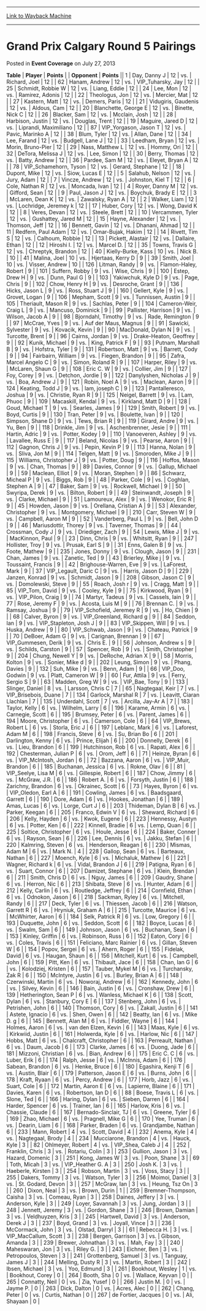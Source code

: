 
---
[Link to Wayback Machine](https://web.archive.org/web/20161002000320/http://magic.wizards.com/en/articles/archive/event-coverage/grand-prix-calgary-round-5-pairings-2013-07-27)

[_metadata_:description]:- "TablePlayerPoints"
[_metadata_:generator]:- "Drupal 7 (http://drupal.org)"
[_metadata_:node]:- "448306"
[_metadata_:publish_date]:- "2013-07-27"
[_metadata_:source]:- "div-main-content"
[_metadata_:title]:- "Grand Prix Calgary Round 5 Pairings"
[_metadata_:wayback_capture_timestamp]:- "2016-10-02 00:03:20"
[_metadata_:wayback_raw_url]:- "https://web.archive.org/web/20161002000320id_/http://magic.wizards.com/en/articles/archive/event-coverage/grand-prix-calgary-round-5-pairings-2013-07-27"
[_metadata_:wayback_url]:- "http://magic.wizards.com/en/articles/archive/event-coverage/grand-prix-calgary-round-5-pairings-2013-07-27"
---


Grand Prix Calgary Round 5 Pairings
===================================



 Posted in **Event Coverage**
 on July 27, 2013 












 **Table** | **Player** | **Points** |  | **Opponent** | **Points** ||  1 | Day, Danny J |  12 | vs. | Richard, Joel |  12 |
|  62 | Hanam, Andrew |  12 | vs. | VIP\_Tuharsky, Jay |  12 |
|  25 | Schmidt, Robbie W |  12 | vs. | Liang, Eddie |  12 |
|  24 | Lee, Mon |  12 | vs. | Ramirez, Adonis |  12 |
|  22 | Theologus, Jon |  12 | vs. | Mercier, Mat |  12 |
|  27 | Kastern, Matt |  12 | vs. | Demers, Paris |  12 |
|  21 | Vidugiris, Gaudenis |  12 | vs. | Aldous, Cam |  12 |
|  20 | Blanchette, George E |  12 | vs. | Binette, Nick C |  12 |
|  26 | Blacker, Sam |  12 | vs. | Mcclain, Josh |  12 |
|  28 | Harbison, Justin |  12 | vs. | Douglas, Trent |  12 |
|  19 | Maguire, Jared D |  12 | vs. | Liprandi, Maximiliano |  12 |
|  87 | VIP\_Yorgason, Jason T |  12 | vs. | Pavic, Marinko A |  12 |
|  38 | Blum, Tyler |  12 | vs. | Allan, Dane |  12 |
|  34 | Lee, Farand |  12 | vs. | Budgell, Lane J |  12 |
|  33 | Leedham, Bryan |  12 | vs. | Morin, Bruno-Pier |  12 |
|  29 | Nass, Matthew L |  12 | vs. | Hommy, Ori |  12 |
|  32 | DeTora, Melissa J |  12 | vs. | Lee, Simon |  12 |
|  30 | Berry, Thomas |  12 | vs. | Batty, Andrew |  12 |
|  36 | Pardee, Sam M |  12 | vs. | Eleyet, Bryan A |  12 |
|  78 | VIP\_Schamehorn, Tyson |  12 | vs. | Gerard, Stephane |  12 |
|  18 | Dupont, Mike |  12 | vs. | Siow, Lucas E |  12 |
|  5 | Salahub, Nelson |  12 | vs. | Jury, Adam |  12 |
|  7 | Vincze, Andrew |  12 | vs. | Johnston, Kiel T |  12 |
|  6 | Cole, Nathan R |  12 | vs. | Moncada, Ivan |  12 |
|  4 | Royer, Danny M |  12 | vs. | Gifford, Sean |  12 |
|  9 | Paul, Jason J |  12 | vs. | Boychuk, Brady E |  12 |
|  3 | McLaren, Dean K |  12 | vs. | Zawalsky, Ryan A |  12 |
|  2 | Walker, Liam |  12 | vs. | Lochridge, Jeremey k |  12 |
|  17 | Huber, Cory |  12 | vs. | Wong, David K |  12 |
|  8 | Veres, Devan |  12 | vs. | Steele, Brett |  12 |
|  10 | Vercammen, Tyler |  12 | vs. | Gushattey, Jared M |  12 |
|  15 | Hayne, Alexander |  12 | vs. | Thomson, Jeff |  12 |
|  16 | Bennett, Gavin |  12 | vs. | Dhanani, Ahmad |  12 |
|  11 | Redfern, Paul Adam |  12 | vs. | Omar-Bujak, Hakim |  12 |
|  14 | Rivett, Tim S |  12 | vs. | Calhoum, Robbie |  12 |
|  13 | Pickett, Alastair |  12 | vs. | Dallaire, Ethan |  12 |
|  12 | Hiroshi I. |  12 | vs. | Marcel D. |  12 |
|  35 | Towns, Travis G |  12 | vs. | Chreptyk, Brandon |  12 |
|  40 | Kielly-Burke, Kass |  10 | vs. | Nick B. |  10 |
|  41 | Malina, Joel |  10 | vs. | Hjertaas, Kerry D |  9 |
|  39 | Smith, Joel |  10 | vs. | Visser, Andrew |  10 |
| 126 | Litman, Randy |  9 | vs. | Flamon-Haley, Robert |  9 |
| 101 | Suffern, Robby |  9 | vs. | Wise, Chris |  9 |
| 100 | Estep, Drew H |  9 | vs. | Dunn, Paul G |  9 |
| 103 | Yakiwchuk, Kyle D |  9 | vs. | Page, Chris |  9 |
| 102 | Chow, Henry H |  9 | vs. | Desroche, Grant |  9 |
| 136 | Hicks, Jason L |  9 | vs. | Ross, Stuart J |  9 |
| 160 | Gellert, Kyle |  9 | vs. | Grovet, Logan |  9 |
| 106 | Mepham, Scott |  9 | vs. | Tunnissen, Austin |  9 |
| 105 | Theriault, Mason R |  9 | vs. | Sachlas, Peter |  9 |
| 104 | Cameron-Weir, Craig L |  9 | vs. | Mancuso, Dominick |  9 |
|  99 | Pallister, Harrison |  9 | vs. | Wilson, Jacob A |  9 |
|  98 | Bjorndahl, Timothy |  9 | vs. | Rade, Remington |  9 |
|  97 | McCrae, Yves |  9 | vs. | Auf der Maus, Magnus |  9 |
|  91 | Sawicki, Sylvester |  9 | vs. | Kovacik, Kevin |  9 |
|  90 | MacDonald, Dylan N |  9 | vs. | Turcotte, Brent |  9 |
|  96 | Cairns, Jordan |  9 | vs. | Drake-Heaton, Geoffrey |  9 |
|  92 | Kunik, Michael |  9 | vs. | King, Patrick F |  9 |
|  93 | Putnam, Marshall B |  9 | vs. | Hofstra, Tyler |  9 |
| 131 | Robertson, Matt |  9 | vs. | Barrett, Cody |  9 |
|  94 | Fairbairn, William |  9 | vs. | Fiegen, Brandon |  9 |
|  95 | Zafra, Marcel Angelo C |  9 | vs. | Simon, Roland R |  9 |
| 107 | Harper, Riley |  9 | vs. | McLaren, Shaun G |  9 |
| 108 | Eric C. W |  9 | vs. | Collier, Jim |  9 |
| 127 | Foy, Corey |  9 | vs. | Detchon, Jordie |  9 |
| 122 | Danylyshen, Nicholas J |  9 | vs. | Boa, Andrew J |  9 |
| 121 | Robin, Noel A |  9 | vs. | Maclean, Aaron |  9 |
| 124 | Keating, Todd J |  9 | vs. | lam, joseph C |  9 |
| 123 | Pantalleresco, Joshua |  9 | vs. | Christie, Ryan R |  9 |
| 125 | Neigel, Barrett |  9 | vs. | Lam, Phuoc |  9 |
| 109 | Macaskill, Kendal |  9 | vs. | Kirkland, Matt D |  9 |
| 128 | Goud, Michael T |  9 | vs. | Searles, James |  9 |
| 129 | Smith, Robert |  9 | vs. | Boyd, Curtis |  9 |
| 130 | Tran, Peter |  9 | vs. | Boulette, Ivan |  9 |
| 120 | Simpson, Shane D |  9 | vs. | Tews, Brian R |  9 |
| 119 | Girard, Andre |  9 | vs. | Yu, Ben |  9 |
| 118 | Drinkle, Jim |  9 | vs. | Aschenbrenner, Jesie |  9 |
| 111 | Hartin, Adric |  9 | vs. | Potter, Kodey |  9 |
| 110 | Vanoeveren, Ashley |  9 | vs. | Lavallee, Russ E |  9 |
| 117 | Beland, Nicolas |  9 | vs. | Pearse, Aaron |  9 |
| 112 | Gagnon, Chris J |  9 | vs. | Pepin, Kevin P |  9 |
| 113 | Hanna, Nolan |  9 | vs. | Sliva, Jon M |  9 |
| 114 | Telgen, Matt |  9 | vs. | Smoroden, Mike J |  9 |
| 115 | Williams, Christopher J |  9 | vs. | Potter, Doug |  9 |
| 116 | Hoffos, Mason |  9 | vs. | Chan, Thomas |  9 |
|  89 | Davies, Connor |  9 | vs. | Gallup, Michael |  9 |
|  59 | Maclean, Elliot |  9 | vs. | Moran, Stephen |  9 |
|  86 | Schwarz, Micheal P |  9 | vs. | Biggs, Rob |  9 |
|  48 | Parker, Cole |  9 | vs. | Coghlan, Stephen A |  9 |
|  47 | Baker, Sam |  9 | vs. | Rockwell, Michael |  9 |
|  50 | Swyripa, Derek |  9 | vs. | Bilton, Robert |  9 |
|  49 | Steinwandt, Joseph |  9 | vs. | Clarke, Michael |  9 |
|  51 | Lamoureux, Alex |  9 | vs. | Wenokor, Eric R |  9 |
|  45 | Howden, Jason |  9 | vs. | Orellana, Cristian A |  9 |
|  53 | Alexander, Christopher |  9 | vs. | Montgomery, Michael |  9 |
| 210 | Carr, Steven W |  9 | vs. | Campbell, Aaron M |  9 |
|  52 | Vanderberg, Paul L |  9 | vs. | Bell, John D |  9 |
|  46 | Mariusdottir, Thorey |  9 | vs. | Taverner, Thomas |  9 |
|  44 | Crossman, Cody J |  9 | vs. | Driediger, Zach |  9 |
|  54 | Lewis, Mike J |  9 | vs. | MacKinnon, Paul |  9 |
|  23 | Dinn, Chris |  9 | vs. | Whitsitt, Ryan |  9 |
| 247 | Hollister, Troy |  9 | vs. | Prusak, Earl S |  9 |
|  31 | Enns, Galen B |  9 | vs. | Foote, Mathew |  9 |
| 235 | Jones, Donny |  9 | vs. | Clough, Jason |  9 |
| 231 | Chan, James |  9 | vs. | Zanetic, Ted |  9 |
|  43 | Brierley, Mike j |  9 | vs. | Toussaint, Francis |  9 |
|  42 | Brighouse-Warren, Eve |  9 | vs. | LaForest, Mark |  9 |
|  37 | VIP\_Legault, Daric C |  9 | vs. | Harris, Jason D |  9 |
| 229 | Janzen, Konrad |  9 | vs. | Schmidt, Jason |  9 |
| 208 | Gibson, Jason C |  9 | vs. | Domolewski, Steve |  9 |
|  55 | Roach, Josh r |  9 | vs. | Cragg, Matt |  9 |
|  85 | VIP\_Tom, David |  9 | vs. | Cooley, Kyle |  9 |
|  75 | Kirkwood, Ryan |  9 | vs. | VIP\_Pilon, Craig |  9 |
|  74 | Martyr, Tadeus |  9 | vs. | Cassels, Iain |  9 |
|  77 | Rose, Jeremy F |  9 | vs. | Acosta, Luis M |  9 |
|  76 | Brennan C. |  9 | vs. | Ramsay, Joshua |  9 |
|  79 | VIP\_Schofield, Jeremey R |  9 | vs. | Ho, Chien |  9 |
|  68 | Calver, Byron |  9 | vs. | VIP\_Greenland, Richard g |  9 |
|  84 | Seddon, Ian |  9 | vs. | VIP\_Stapleton, Josh J |  9 |
|  83 | VIP\_Skippen, Will |  9 | vs. | Huska, Andrew |  9 |
|  80 | VIP\_Schwab, Jason |  9 | vs. | Chateau, Patrick |  9 |
|  70 | DeBoer, Adam G |  9 | vs. | Carignan, Brennan |  9 |
|  67 | VIP\_Gummesen, Derik |  9 | vs. | Chris E. |  9 |
|  56 | Johnson, Andrew s |  9 | vs. | Schilds, Carston |  9 |
|  57 | Spencer, Rob |  9 | vs. | Smith, Christopher |  9 |
| 204 | Chung, Newell Y |  9 | vs. | DeRoche, Adrian X |  9 |
|  58 | Morris, Kolton |  9 | vs. | Sonier, Mike d |  9 |
| 202 | Leung, Simon |  9 | vs. | Phang, Davies |  9 |
| 132 | Suh, Mike |  9 | vs. | Benn, Adam |  9 |
|  66 | VIP\_Doo, Godwin |  9 | vs. | Platt, Cameron W |  9 |
|  60 | Fur, Attila |  9 | vs. | Ferry, Sergio S |  9 |
|  63 | Madden, Greg W |  9 | vs. | VIP\_Bae, Tony |  9 |
| 133 | Slinger, Daniel |  8 | vs. | Larsson, Chris C |  7 |
|  65 | Nagtegaal, Keir |  7 | vs. | VIP\_Brisebois, Duane |  7 |
| 134 | Garlock, Marshal R |  7 | vs. | Leavitt, Ciaran Llachlan |  7 |
| 135 | Underdahl, Scott |  7 | vs. | Arcilla, Jay-Ar A |  7 |
| 183 | Taylor, Kelly |  6 | vs. | Wilhelm, Larry |  6 |
| 196 | Karame, Armin |  6 | vs. | Carnegie, Scott |  6 |
| 195 | Brumsey, Peter |  6 | vs. | Parent, James |  6 |
| 194 | Moore, Christopher |  6 | vs. | Camerson, Cole |  6 |
|  64 | VIP\_Brews, Robert L |  6 | vs. | Storla, Eric J |  6 |
| 197 | Leblanc, Mark |  6 | vs. | Laforest, Adam M |  6 |
| 198 | Francis, Steve |  6 | vs. | Su, Brian Bo |  6 |
| 201 | Darlington, Kenny |  6 | vs. | Prince, Elijah |  6 |
| 200 | Donnelly, Derek |  6 | vs. | Lieu, Brandon |  6 |
| 199 | Hutchinson, Rob |  6 | vs. | Rapati, Alex |  6 |
| 192 | Chesterman, Julian P |  6 | vs. | Orom, Jeff |  6 |
|  71 | Heinze, Byran |  6 | vs. | VIP\_McIntosh, Jordan |  6 |
|  72 | Bazzana, Aaron |  6 | vs. | VIP\_Muir, Brandon |  6 |
| 185 | Buchanan, Jessica |  6 | vs. | Rokne, Olav |  6 |
|  81 | VIP\_Seelye, Lisa M |  6 | vs. | Gillespie, Robert |  6 |
| 187 | Chow, Jimmy |  6 | vs. | McGraw, J.R. |  6 |
| 186 | Robert A. |  6 | vs. | Forsyth, Justin |  6 |
| 188 | Zarichny, Brandon |  6 | vs. | Okrainec, Scott |  6 |
|  73 | Hayes, Byron |  6 | vs. | VIP\_Oledon, Earl A |  6 |
| 191 | Cowling, James |  6 | vs. | Baadsgaard, Garrett |  6 |
| 190 | Dore, Adam |  6 | vs. | Hookes, Jonathan |  6 |
| 189 | Amas, Lucas |  6 | vs. | Lorge, Curt J |  6 |
| 203 | Thideman, Dylan B |  6 | vs. | Parker, Keegan |  6 |
| 205 | Franco, Edwin V |  6 | vs. | Sheward, Richard |  6 |
| 206 | Kelly, Hayden |  6 | vs. | Kwok, Eugene |  6 |
| 223 | Hennessy, Austyn |  6 | vs. | Potter, Ken |  6 |
| 222 | Kinnell, Bradie |  6 | vs. | Lemp, Quan |  6 |
| 225 | Soltice, Christopher |  6 | vs. | Houle, Jesse |  6 |
| 224 | Baker, Conner |  6 | vs. | Rayson, Sean |  6 |
| 226 | Lee, Dennis |  6 | vs. | Jakku, Stefan |  6 |
| 220 | Kalmring, Steven |  6 | vs. | Henderson, Reagan |  6 |
| 230 | Mismas, Adam M |  6 | vs. | Mark N. |  4 |
| 228 | Gallop, Sean |  6 | vs. | Barteaux, Nathan |  6 |
| 227 | Moench, Kyle |  6 | vs. | Michaluk, Mathew |  6 |
| 221 | Wagner, Richard k |  6 | vs. | Vidal, Brandon J |  6 |
| 219 | Patigna, Ryan |  6 | vs. | Suart, Connor |  6 |
| 207 | Damizet, Stephane |  6 | vs. | Klein, Brendan |  6 |
| 211 | Smith, Chris D |  6 | vs. | Nguy, James |  6 |
| 209 | Gaudry, Shane |  6 | vs. | Herron, Nic |  6 |
| 213 | Shibata, Steve |  6 | vs. | Hunter, Adam |  6 |
| 212 | Kelly, Carlin |  6 | vs. | Routledge, Jeffrey |  6 |
| 214 | Cornfield, Ethan |  6 | vs. | Odnokon, Jason |  6 |
| 218 | Sackman, Ryley |  6 | vs. | Mitchell, Randy |  6 |
| 217 | Deck, Tyler |  6 | vs. | Thiessen, Jacob |  6 |
| 216 | Watson, Garrett R |  6 | vs. | Hryniuk, Graham A |  6 |
| 215 | Turcotte, Maurice |  6 | vs. | McWhirter, Aaron |  6 |
| 184 | Selk, Patrick R |  6 | vs. | Low, Gregory |  6 |
| 193 | Duquette, John |  6 | vs. | Seddon, Scott |  6 |
| 182 | Boyce, Lucas |  6 | vs. | Swalm, Sam |  6 |
| 149 | Johnson, Jason |  6 | vs. | Buchanan, Sean |  6 |
| 153 | Kinley, Griffin |  6 | vs. | Robinson, Russ |  6 |
| 152 | Eaton, Cory |  6 | vs. | Coles, Travis |  6 |
| 151 | Feliciano, Marc Rainier |  6 | vs. | Gillan, Steven W |  6 |
| 154 | Popov, Sergei |  6 | vs. | Ahern, Roger |  6 |
| 155 | Fidelak, David |  6 | vs. | Haugan, Shaun |  6 |
| 156 | Mitchell, Kurt |  6 | vs. | Campbell, John |  6 |
| 159 | Pitt, Ken |  6 | vs. | Thibault, Jace |  6 |
| 158 | Chan, Ian G |  6 | vs. | Kolodziej, Kristen |  6 |
| 157 | Tauber, Mykel M |  6 | vs. | Turchansky, Zak R |  6 |
| 150 | McIntyre, Justin |  6 | vs. | Burley, Brian A |  6 |
| 148 | Czerwinski, Martin |  6 | vs. | Noworaj, Andrew |  6 |
| 162 | Kennedy, John |  6 | vs. | Silvey, Kevin |  6 |
| 146 | Bain, Justin |  6 | vs. | Cronshaw, Drew |  6 |
| 139 | Hetherington, Sean P |  6 | vs. | Wanless, Michael K |  6 |
| 138 | Scott, Dylan |  6 | vs. | Stanbury, Cory E |  6 |
| 137 | Stenberg, John |  6 | vs. | Petrishen, John |  6 |
| 140 | Thomson, Cory |  6 | vs. | Zakall, Justin |  6 |
| 141 | Astete, Ignacio |  6 | vs. | Shen, Owen |  6 |
| 142 | Beatty, Ian |  6 | vs. | Mike D. g |  6 |
| 145 | Bennett, Alan M |  6 | vs. | Fiddler, Wayne |  6 |
| 144 | Holmes, Aaron |  6 | vs. | van den Elzen, Kevin |  6 |
| 143 | Maas, Kyle |  6 | vs. | Kirkwiid, Justin |  6 |
| 161 | Holwerda, Kyle |  6 | vs. | Harlow, Nic |  6 |
| 147 | Hobbs, Matt |  6 | vs. | Chalcraft, Christopher |  6 |
| 163 | Perreault, Nathan |  6 | vs. | Daum, Jacob |  6 |
| 173 | Clarke, James |  6 | vs. | Duong, Jade |  6 |
| 181 | Mizzoni, Christian |  6 | vs. | Bian, Andrew |  6 |
| 175 | Eric C. C |  6 | vs. | Luber, Erik |  6 |
| 174 | Ralph, Jesse |  6 | vs. | McInnis, Adam |  6 |
| 176 | Sabean, Brandon |  6 | vs. | Henke, Bruce |  6 |
| 180 | Egashira, Kenji T |  6 | vs. | Austin, Blair |  6 |
| 179 | Patterson, Jason E |  6 | vs. | Burns, John |  6 |
| 178 | Kraft, Ryaan |  6 | vs. | Percy, Andrew |  6 |
| 177 | Horb, Jazz |  6 | vs. | Suart, Cole |  6 |
| 172 | Martin, Aaron E |  6 | vs. | Lapierre, Blaine |  6 |
| 171 | Davies, Karen |  6 | vs. | Robertson, Ian D |  6 |
|  88 | Boese, Travis L |  6 | vs. | Slone, Ted |  6 |
| 166 | Haring, Dylan |  6 | vs. | Sieben, Darren |  6 |
| 164 | Harder, Spencer |  6 | vs. | Trainer, Ian |  6 |
| 165 | Harlow, Kris |  6 | vs. | Chassie, Claude |  6 |
| 167 | Bernado-Sinclair, TJ |  6 | vs. | Greene, Tyler |  6 |
| 169 | Zhao, Michael |  6 | vs. | Pragnell, Mike G |  6 |
| 170 | Yee, Truman |  6 | vs. | Dearin, Liam |  6 |
| 168 | Parker, Braden |  6 | vs. | Grandjambe, Nathan |  6 |
| 233 | Mann, Robert |  4 | vs. | Scott, David |  4 |
| 232 | Anema, Kyle |  4 | vs. | Nagtegaal, Brody |  4 |
| 234 | Mucciarone, Brandon |  4 | vs. | Hauck, Kyle |  3 |
|  82 | Ohlmeyer, Robert |  4 | vs. | VIP\_Shea, Caleb J |  4 |
| 252 | Franklin, Chris |  3 | vs. | Rotariu, Colin |  3 |
| 253 | Gullion, Jason |  3 | vs. | Hazard, Domenic |  3 |
| 251 | Kong, James W |  3 | vs. | Poon, Shane |  3 |
|  69 | Toth, Micah |  3 | vs. | VIP\_Heather G. A |  3 |
| 250 | Josh K. |  3 | vs. | Haeberle, Kirsten |  3 |
| 254 | Robson, Martin |  3 | vs. | Voss, Stacy |  3 |
| 255 | Dakers, Tommy |  3 | vs. | Watson, Tyler |  3 |
| 256 | Moimoi, Daniel |  3 | vs. | St. Godard, Devon |  3 |
| 257 | McGraw, Ian |  3 | vs. | Heung, Tsz On |  3 |
| 260 | Dixon, Neal |  3 | vs. | Brown, Durin |  1 |
| 259 | Bremner-Thompson, Caisha |  3 | vs. | Comeau, Ryan |  3 |
| 258 | Daines, Jeffery |  3 | vs. | Anderson, Kyle |  3 |
| 249 | Loyer, Savannah |  3 | vs. | Jung, Jordan |  3 |
| 248 | Jennett, Jeremy |  3 | vs. | Gordon, Shane |  3 |
| 246 | Brown, Damian |  3 | vs. | Veldhuyzen, Kris |  3 |
| 245 | Hartwell, David |  3 | vs. | Anderson, Derek J |  3 |
| 237 | Boyd, Grand |  3 | vs. | Joyall, Vince |  3 |
| 236 | McCormack, John |  3 | vs. | Olstad, Darryl |  3 |
|  61 | Rebecca H. |  3 | vs. | VIP\_MacCallum, Scott |  3 |
| 238 | Bergen, Garrison |  3 | vs. | Gibson, Amanda |  3 |
| 239 | Brewer, Johnathan |  3 | vs. | Mah, Fay |  3 |
| 240 | Maheswaran, Jon |  3 | vs. | Riley G. |  3 |
| 243 | Eichner, Ben |  3 | vs. | Petropoulos, Steven |  3 |
| 241 | Grottenberg, Samuel |  3 | vs. | Tanguay, James J |  3 |
| 244 | Melling, Dusty R |  3 | vs. | Martin, Robert |  3 |
| 242 | Ibsen, Michael |  3 | vs. | Yoo, Edmund |  3 |
| 261 | Bookhout, Wesley |  1 | vs. | Bookhout, Corey |  0 |
| 264 | Booth, Sha |  0 | vs. | Wallace, Keyvan |  0 |
| 265 | Connatty, Neil |  0 | vs. | Zia, Yusef |  0 |
| 266 | Justin M. |  0 | vs. | Jayme P. |  0 |
| 263 | Dick, Dalton |  0 | vs. | Acres, Alec |  0 |
| 262 | Chang, Peter |  0 | vs. | Curtis, Nathan |  0 |
| 267 | de Fortier, Jacques |  0 | vs. | Ali, Shayaan |  0 |







